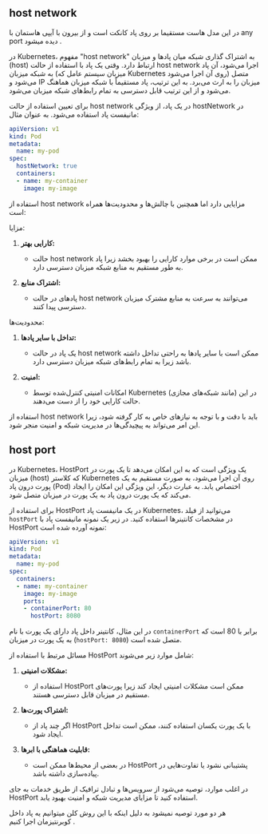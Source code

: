 ## host network

در این مدل هاست مستقیما بر روی پاد کانکت است و از بیرون با آیپی هاستمان با any port دیده میشود .

در Kubernetes، مفهوم "host network" به اشتراک گذاری شبکه میان پادها و میزبان (host) ارتباط دارد. وقتی یک پاد با استفاده از حالت host network اجرا می‌شود، آن پاد به شبکه میزبان (میزبان سیستم عامل که Kubernetes روی آن اجرا می‌شود) متصل می‌شود و IP میزبان را به ارث می‌برد. به این ترتیب، پاد مستقیماً با شبکه میزبان هماهنگ می‌شود و از این ترتیب قابل دسترسی به تمام رابط‌های شبکه میزبان می‌شود.

برای تعیین استفاده از حالت host network در یک پاد، از ویژگی hostNetwork در مانیفست پاد استفاده می‌شود. به عنوان مثال:

```yaml
apiVersion: v1
kind: Pod
metadata:
  name: my-pod
spec:
  hostNetwork: true
  containers:
  - name: my-container
    image: my-image
```

استفاده از host network مزایایی دارد اما همچنین با چالش‌ها و محدودیت‌ها همراه است:

مزایا:

1. **کارایی بهتر:**
   - حالت host network ممکن است در برخی موارد کارایی را بهبود بخشد زیرا پاد به طور مستقیم به منابع شبکه میزبان دسترسی دارد.

2. **اشتراک منابع:**
   - پادهای در حالت host network می‌توانند به سرعت به منابع مشترک میزبان دسترسی پیدا کنند.

محدودیت‌ها:

1. **تداخل با سایر پادها:**
   - یک پاد در حالت host network ممکن است با سایر پادها به راحتی تداخل داشته باشد زیرا به تمام رابط‌های شبکه میزبان دسترسی دارد.

2. **امنیت:**
   - امکانات امنیتی کنترل‌شده توسط Kubernetes (مانند شبکه‌های مجازی) در این حالت کارایی خود را از دست می‌دهند.

استفاده از host network باید با دقت و با توجه به نیازهای خاص به کار گرفته شود، زیرا این امر می‌تواند به پیچیدگی‌ها در مدیریت شبکه و امنیت منجر شود.

## host port

در Kubernetes، HostPort یک ویژگی است که به این امکان می‌دهد تا یک پورت در میزبان (host) که کلاستر Kubernetes روی آن اجرا می‌شود، به صورت مستقیم به یک پورت درون پاد (Pod) اختصاص یابد. به عبارت دیگر، این ویژگی این امکان را ایجاد می‌کند که یک پورت درون پاد به یک پورت در میزبان متصل شود.

برای استفاده از HostPort در یک مانیفست پاد Kubernetes، می‌توانید از فیلد `hostPort` در مشخصات کانتینرها استفاده کنید. در زیر یک نمونه مانیفست پاد با HostPort نمونه آورده شده است:

```yaml
apiVersion: v1
kind: Pod
metadata:
  name: my-pod
spec:
  containers:
  - name: my-container
    image: my-image
    ports:
    - containerPort: 80
      hostPort: 8080
```

در این مثال، کانتینر داخل پاد دارای یک پورت با نام `containerPort` برابر با 80 است که به یک پورت در میزبان (`hostPort: 8080`) متصل شده است.

مسائل مرتبط با استفاده از HostPort شامل موارد زیر می‌شوند:

1. **مشکلات امنیتی:**
   - استفاده از HostPort ممکن است مشکلات امنیتی ایجاد کند زیرا پورت‌های مستقیم در میزبان قابل دسترسی هستند.

2. **اشتراک پورت‌ها:**
   - اگر چند پاد از HostPort با یک پورت یکسان استفاده کنند، ممکن است تداخل ایجاد شود.

3. **قابلیت هماهنگی با ابرها:**
   - در بعضی از محیط‌ها ممکن است HostPort پشتیبانی نشود یا تفاوت‌هایی در پیاده‌سازی داشته باشد.

در اغلب موارد، توصیه می‌شود از سرویس‌ها و تبادل ترافیک از طریق خدمات به جای HostPort استفاده کنید تا مزایای مدیریت شبکه و امنیت بهبود یابد.

هر دو مورد توصیه نمیشود به دلیل اینکه با این روش کلن میتوانیم یه پاد داخل کوبرنتیزمان اجرا کنیم .
